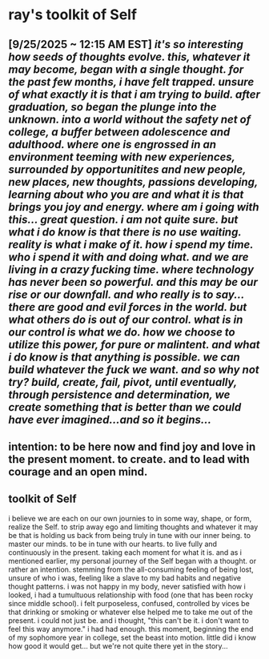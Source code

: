 # ray's toolkit of Self
[9/25/2025 ~ 12:15 AM EST]
_it's so interesting how seeds of thoughts evolve. this, whatever it may become, began with a single thought. for the past few months, i have felt trapped. unsure of what exactly it is that i am trying to build. after graduation, so began the plunge into the unknown. into a world without the safety net of college, a buffer between adolescence and adulthood. where one is engrossed in an environment teeming with new experiences, surrounded by opportunitites and new people, new places, new thoughts, passions developing, learning about who you are and what it is that brings you joy and energy. where am i going with this... great question. i am not quite sure. but what i do know is that there is no use waiting. reality is what i make of it. how i spend my time. who i spend it with and doing what. and we are living in a crazy fucking time. where technology has never been so powerful. and this may be our rise or our downfall. and who really is to say... there are good and evil forces in the world. but what others do is out of our control. what is in our control is what we do. how we choose to utilize this power, for pure or malintent. and what i do know is that anything is possible. we can build whatever the fuck we want. and so why not try? build, create, fail, pivot, until eventually, through persistence and determination, we create something that is better than we could have ever imagined...and so it begins..._
---
**intention**: to be here now and find joy and love in the present moment. to create. and to lead with courage and an open mind.  
---
## toolkit of Self
i believe we are each on our own journies to in some way, shape, or form, realize the Self. to strip away ego and limiting thoughts and whatever it may be that is holding us back from being truly in tune with our inner being. to master our minds. to be in tune with our hearts. to live fully and continuously in the present. taking each moment for what it is. and as i mentioned earlier, my personal journey of the Self began with a thought. or rather an intention. stemming from the all-consuming feeling of being lost, unsure of who i was, feeling like a slave to my bad habits and negative thought patterns. i was not happy in my body, never satisfied with how i looked, i had a tumultuous relationship with food (one that has been rocky since middle school). i felt purposeless, confused, controlled by vices be that drinking or smoking or whatever else helped me to take me out of the present. i could not just be. and i thought, "this can't be it. i don't want to feel this way anymore." i had had enough. this moment, beginning the end of my sophomore year in college, set the beast into motion. little did i know how good it would get... but we're not quite there yet in the story...

